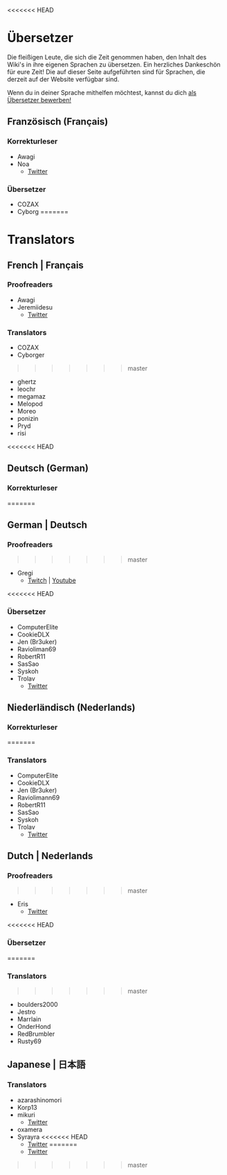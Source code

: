 <<<<<<< HEAD
# Übersetzer
Die fleißigen Leute, die sich die Zeit genommen haben, den Inhalt des Wiki's in ihre eigenen Sprachen zu übersetzen. Ein herzliches Dankeschön für eure Zeit! Die auf dieser Seite aufgeführten sind für Sprachen, die derzeit auf der Website verfügbar sind.

Wenn du in deiner Sprache mithelfen möchtest, kannst du dich [als Übersetzer bewerben!](https://forms.gle/e3BqA3poMjESARe76)

## Französisch (Français)

### Korrekturleser

* Awagi
* Noa
  * [Twitter](https://twitter.com/AarcNoa)

### Übersetzer

* COZAX
* Cyborg
=======
# Translators

## French | Français

### Proofreaders

* Awagi
* Jeremiidesu
  * [Twitter](https://twitter.com/Jeremiidesu)

### Translators

* COZAX
* Cyborger
>>>>>>> master
* ghertz
* leochr
* megamaz
* Melopod
* Moreo
* ponizin
* Pryd
* risi

<<<<<<< HEAD
## Deutsch (German)

### Korrekturleser
=======
## German | Deutsch

### Proofreaders
>>>>>>> master

* Gregi
  * [Twitch](https://www.twitch.tv/grregi) | [Youtube](https://www.youtube.com/user/gregiplays)

<<<<<<< HEAD
### Übersetzer

* ComputerElite
* CookieDLX
* Jen (Br3uker)
* Ravioliman69
* RobertR11
* SasSao
* Syskoh
* Trolav
  * [Twitter](twitter.com/Trolav1)

## Niederländisch (Nederlands)

### Korrekturleser
=======
### Translators

* ComputerElite  
* CookieDLX  
* Jen (Br3uker)  
* Raviolimann69  
* RobertR11  
* SasSao  
* Syskoh  
* Trolav
  * [Twitter](twitter.com/Trolav1)

## Dutch | Nederlands

### Proofreaders
>>>>>>> master

* Eris
  * [Twitter](https://twitter.com/ErisApps)

<<<<<<< HEAD
### Übersetzer
=======
### Translators
>>>>>>> master

* boulders2000
* Jestro
* Marrlain
* OnderHond
* RedBrumbler
* Rusty69

## Japanese | 日本語

### Translators

* azarashinomori
* Korp13
* mikuri
  * [Twitter](https://twitter.com/mikuri_kuri)
* oxamera
* Syrayra
<<<<<<< HEAD
  * [Twitter](https://twitter.com/Syrayra)
=======
  * [Twitter](https://twitter.com/Syrayra)
>>>>>>> master
